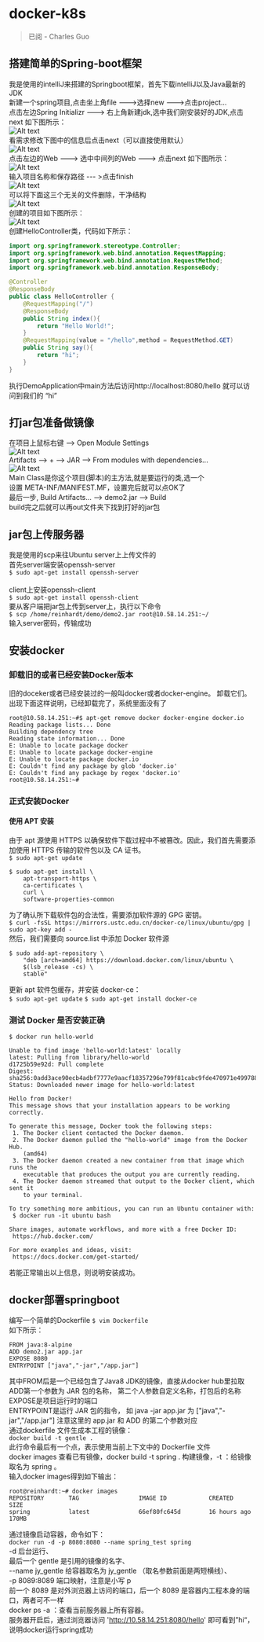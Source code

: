 # docker-k8s

>已阅 - Charles Guo

## 搭建简单的Spring-boot框架
我是使用的intelliJ来搭建的Springboot框架，首先下载intelliJ以及Java最新的JDK
<br>新建一个spring项目,点击坐上角file --->选择new --->点击project...
<br>点击左边Spring Initializr ---> 右上角新建jdk,选中我们刚安装好的JDK,点击next 如下图所示：
<br>![Alt text](http://images2015.cnblogs.com/blog/1124684/201704/1124684-20170401171602149-1644892820.png)
<br>看需求修改下图中的信息后点击next（可以直接使用默认）
<br>![Alt text](http://images2015.cnblogs.com/blog/1124684/201704/1124684-20170401172307477-1233963453.png)
<br>点击左边的Web ---> 选中中间列的Web ---> 点击next 如下图所示：
<br>![Alt text](http://images2015.cnblogs.com/blog/1124684/201704/1124684-20170401174429680-340954316.png)
<br>输入项目名称和保存路径 --- >点击finish
<br>![Alt text](http://images2015.cnblogs.com/blog/1124684/201704/1124684-20170401174651352-2074169693.png)
<br>可以将下面这三个无关的文件删除，干净结构
<br>![Alt text](http://images2015.cnblogs.com/blog/1124684/201704/1124684-20170401175723695-1916884097.png)
<br>创建的项目如下图所示：
<br>![Alt text](http://images2015.cnblogs.com/blog/1124684/201704/1124684-20170401175812945-76013544.png)
<br>创建HelloController类，代码如下所示：
```java
import org.springframework.stereotype.Controller;
import org.springframework.web.bind.annotation.RequestMapping;
import org.springframework.web.bind.annotation.RequestMethod;
import org.springframework.web.bind.annotation.ResponseBody;

@Controller
@ResponseBody
public class HelloController {
    @RequestMapping("/")
    @ResponseBody
    public String index(){
        return "Hello World!";
    }
    @RequestMapping(value = "/hello",method = RequestMethod.GET)
    public String say(){
        return "hi";
    }
}
```
执行DemoApplication中main方法后访问http://localhost:8080/hello 就可以访问到我们的 “hi”
<br>
## 打jar包准备做镜像
在项目上鼠标右键 --> Open Module Settings
<br>![Alt text](https://images2015.cnblogs.com/blog/998529/201609/998529-20160929164617969-1066189780.png)
<br>Artifacts --> + --> JAR --> From modules with dependencies...
<br>![Alt text](https://images2015.cnblogs.com/blog/998529/201609/998529-20160929165026906-589079232.png)
<br>Main Class是你这个项目(脚本)的主方法,就是要运行的类,选一个
<br>设置 META-INF/MANIFEST.MF，设置完后就可以点OK了
<br>最后一步, Build Artifacts... --> demo2.jar --> Build
<br>build完之后就可以再out文件夹下找到打好的jar包
<br>
## jar包上传服务器
我是使用的scp来往Ubuntu server上上传文件的
<br>首先server端安装openssh-server
<br>```$ sudo apt-get install openssh-server```  
<br>client上安装openssh-client
<br>```$ sudo apt-get install openssh-client```
<br>要从客户端把jar包上传到server上，执行以下命令
<br>```$ scp /home/reinhardt/demo/demo2.jar root@10.58.14.251:~/```
<br>输入server密码，传输成功

## 安装docker
### 卸载旧的或者已经安装Docker版本
旧的doceker或者已经安装过的一般叫docker或者docker-engine。 
卸载它们。
<br>
出现下面这样说明，已经卸载完了，系统里面没有了
<br>
```command
root@10.58.14.251:~#$ apt-get remove docker docker-engine docker.io
Reading package lists... Done
Building dependency tree   
Reading state information... Done
E: Unable to locate package docker
E: Unable to locate package docker-engine
E: Unable to locate package docker.io
E: Couldn't find any package by glob 'docker.io'
E: Couldn't find any package by regex 'docker.io'
root@10.58.14.251:~#
```
### 正式安装Docker
#### 使用 APT 安装
由于 apt 源使用 HTTPS 以确保软件下载过程中不被篡改。因此，我们首先需要添加使用 HTTPS 传输的软件包以及 CA 证书。
<br>```$ sudo apt-get update```
<br>
```
$ sudo apt-get install \
    apt-transport-https \
    ca-certificates \
    curl \
    software-properties-common
```
为了确认所下载软件包的合法性，需要添加软件源的 GPG 密钥。
<br>```$ curl -fsSL https://mirrors.ustc.edu.cn/docker-ce/linux/ubuntu/gpg | sudo apt-key add -```
<br>然后，我们需要向 source.list 中添加 Docker 软件源
<br>
```
$ sudo add-apt-repository \
    "deb [arch=amd64] https://download.docker.com/linux/ubuntu \
    $(lsb_release -cs) \
    stable"
```
更新 apt 软件包缓存，并安装 docker-ce：
<br>```$ sudo apt-get update```
```$ sudo apt-get install docker-ce```
### 测试 Docker 是否安装正确
```
$ docker run hello-world

Unable to find image 'hello-world:latest' locally
latest: Pulling from library/hello-world
d1725b59e92d: Pull complete
Digest: sha256:0add3ace90ecb4adbf7777e9aacf18357296e799f81cabc9fde470971e499788
Status: Downloaded newer image for hello-world:latest

Hello from Docker!
This message shows that your installation appears to be working correctly.

To generate this message, Docker took the following steps:
 1. The Docker client contacted the Docker daemon.
 2. The Docker daemon pulled the "hello-world" image from the Docker Hub.
    (amd64)
 3. The Docker daemon created a new container from that image which runs the
    executable that produces the output you are currently reading.
 4. The Docker daemon streamed that output to the Docker client, which sent it
    to your terminal.

To try something more ambitious, you can run an Ubuntu container with:
 $ docker run -it ubuntu bash

Share images, automate workflows, and more with a free Docker ID:
 https://hub.docker.com/

For more examples and ideas, visit:
 https://docs.docker.com/get-started/
```
若能正常输出以上信息，则说明安装成功。

## docker部署springboot
编写一个简单的Dockerfile
```$ vim Dockerfile```
<br>如下所示：
```
FROM java:8-alpine
ADD demo2.jar app.jar
EXPOSE 8080
ENTRYPOINT ["java","-jar","/app.jar"]
```
其中FROM后是一个已经包含了Java8 JDK的镜像，直接从docker hub里拉取
<br>ADD第一个参数为 JAR 包的名称， 第二个人参数自定义名称，打包后的名称
<br>EXPOSE是项目运行时的端口
<br>ENTRYPOINT是运行 JAR 包的指令， 如 java -jar app.jar 为 ["java","-jar","/app.jar"]
注意这里的 app.jar 和 ADD 的第二个参数对应
<br>通过dockerfile 文件生成本工程的镜像：
<br>```docker build -t gentle . ```
<br>此行命令最后有一个点，表示使用当前上下文中的 Dockerfile 文件
<br>docker images 查看已有镜像，docker build -t spring .  构建镜像，-t ：给镜像取名为 spring 。
<br>输入docker images得到如下输出：
```
root@reinhardt:~# docker images
REPOSITORY       TAG                 IMAGE ID            CREATED             SIZE
spring           latest              66ef80fc645d        16 hours ago        170MB
```
通过镜像启动容器，命令如下：
<br>```docker run -d -p 8080:8080 --name spring_test spring```
<br>-d 后台运行、
<br>最后一个 gentle 是引用的镜像的名字、
<br>--name jy_gentle 给容器取名为 jy_gentle （取名参数前面是两短横线）、
<br>-p 8089:8089 端口映射，注意是小写 p 
<br>前一个 8089 是对外浏览器上访问的端口，后一个 8089 是容器内工程本身的端口，两者可不一样
<br>docker ps -a ：查看当前服务器上所有容器。
<br>服务器开启后，通过浏览器访问 'http://10.58.14.251:8080/hello' 即可看到”hi“，说明docker运行spring成功

